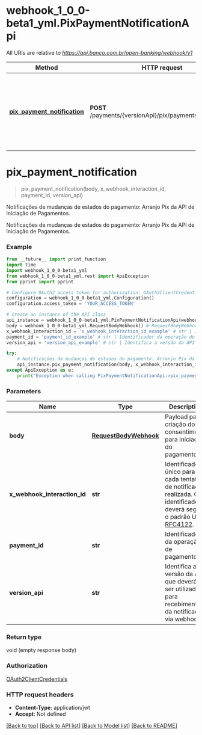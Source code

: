# webhook_1_0_0-beta1_yml.PixPaymentNotificationApi

All URIs are relative to *https://api.banco.com.br/open-banking/webhook/v1*

Method | HTTP request | Description
------------- | ------------- | -------------
[**pix_payment_notification**](PixPaymentNotificationApi.md#pix_payment_notification) | **POST** /payments/{versionApi}/pix/payments/{paymentId} | Notificações de mudanças de estados do pagamento: Arranjo Pix da API de Iniciação de Pagamentos.

# **pix_payment_notification**
> pix_payment_notification(body, x_webhook_interaction_id, payment_id, version_api)

Notificações de mudanças de estados do pagamento: Arranjo Pix da API de Iniciação de Pagamentos.

Notificações de mudanças de estados do pagamento: Arranjo Pix da API de Iniciação de Pagamentos.

### Example
```python
from __future__ import print_function
import time
import webhook_1_0_0-beta1_yml
from webhook_1_0_0-beta1_yml.rest import ApiException
from pprint import pprint

# Configure OAuth2 access token for authorization: OAuth2ClientCredentials
configuration = webhook_1_0_0-beta1_yml.Configuration()
configuration.access_token = 'YOUR_ACCESS_TOKEN'

# create an instance of the API class
api_instance = webhook_1_0_0-beta1_yml.PixPaymentNotificationApi(webhook_1_0_0-beta1_yml.ApiClient(configuration))
body = webhook_1_0_0-beta1_yml.RequestBodyWebhook() # RequestBodyWebhook | Payload para criação do consentimento para iniciação do pagamento.
x_webhook_interaction_id = 'x_webhook_interaction_id_example' # str | Identificador único para cada tentativa de notificação realizada. O identificador deverá seguir o padrão UID [RFC4122](https://tools.ietf.org/html/rfc4122).
payment_id = 'payment_id_example' # str | Identificador da operação de pagamento.
version_api = 'version_api_example' # str | Identifica a versão da API que deverá ser utilizada para recebimento da notificação via webhook

try:
    # Notificações de mudanças de estados do pagamento: Arranjo Pix da API de Iniciação de Pagamentos.
    api_instance.pix_payment_notification(body, x_webhook_interaction_id, payment_id, version_api)
except ApiException as e:
    print("Exception when calling PixPaymentNotificationApi->pix_payment_notification: %s\n" % e)
```

### Parameters

Name | Type | Description  | Notes
------------- | ------------- | ------------- | -------------
 **body** | [**RequestBodyWebhook**](RequestBodyWebhook.md)| Payload para criação do consentimento para iniciação do pagamento. | 
 **x_webhook_interaction_id** | **str**| Identificador único para cada tentativa de notificação realizada. O identificador deverá seguir o padrão UID [RFC4122](https://tools.ietf.org/html/rfc4122). | 
 **payment_id** | **str**| Identificador da operação de pagamento. | 
 **version_api** | **str**| Identifica a versão da API que deverá ser utilizada para recebimento da notificação via webhook | 

### Return type

void (empty response body)

### Authorization

[OAuth2ClientCredentials](../README.md#OAuth2ClientCredentials)

### HTTP request headers

 - **Content-Type**: application/jwt
 - **Accept**: Not defined

[[Back to top]](#) [[Back to API list]](../README.md#documentation-for-api-endpoints) [[Back to Model list]](../README.md#documentation-for-models) [[Back to README]](../README.md)

